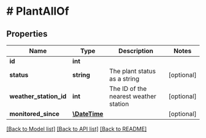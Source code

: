 # # PlantAllOf

## Properties

Name | Type | Description | Notes
------------ | ------------- | ------------- | -------------
**id** | **int** |  | 
**status** | **string** | The plant status as a string | [optional] 
**weather_station_id** | **int** | The ID of the nearest weather station | [optional] 
**monitored_since** | [**\DateTime**](\DateTime.md) |  | [optional] 

[[Back to Model list]](../../README.md#documentation-for-models) [[Back to API list]](../../README.md#documentation-for-api-endpoints) [[Back to README]](../../README.md)


